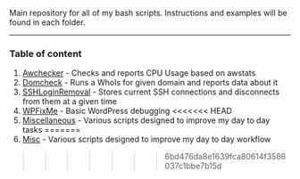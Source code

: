 Main repository for all of my bash scripts. Instructions and examples will be found in each folder.

---
### Table of content
1. [Awchecker](https://github.com/kostadin-tonchekliev/scripts/tree/main/awcheck) - Checks and reports CPU Usage based on awstats
2. [Domcheck](https://github.com/kostadin-tonchekliev/scripts/tree/main/domcheck) - Runs a WhoIs for given domain and reports data about it
3. [SSHLoginRemoval](https://github.com/kostadin-tonchekliev/scripts/tree/main/sshloginremoval) - Stores current SSH connections and disconnects from them at a given time
4. [WPFixMe](https://github.com/kostadin-tonchekliev/scripts/tree/main/wpfixme) - Basic WordPress debugging
<<<<<<< HEAD
5. [Miscellaneous](https://github.com/kostadin-tonchekliev/bash-scripts/tree/main/misc) - Various scripts designed to improve my day to day tasks
=======
5. [Misc](https://github.com/kostadin-tonchekliev/scripts/tree/main/wpfixme) - Various scripts designed to improve my day to day workflow
>>>>>>> 6bd476da8e1639fca80614f3586037c1bbe7b15d

